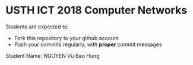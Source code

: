 USTH ICT 2018 Computer Networks
=====================================

Students are expected to:
* Fork this repository to your github account
* Push your commits regularly, with **proper** commit messages

Student Name: NGUYEN Vu Bao Hung